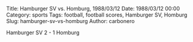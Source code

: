 Title: Hamburger SV vs. Homburg, 1988/03/12
Date: 1988/03/12 00:00
Category: sports
Tags: football, football scores, Hamburger SV, Homburg
Slug: hamburger-sv-vs-homburg
Author: carbonero


Hamburger SV 2 - 1 Homburg
